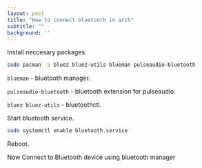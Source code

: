 ```yaml
---
layout: post
title: "How to connect bluetooth in arch"
subtitle: ""
background: ''
---
```


Install neccesary packages.

```sh
sudo pacman -S bluez bluez-utils blueman pulseaudio-bluetooth
```
```blueman``` - bluetooth manager.

```pulseaudio-bluetooth``` - bluetooth extension for pulseaudio.

```bluez bluez-utils``` - bluetoothctl.

Start bluetooth service.
```sh
sudo systemctl enable bluetooth.service
```

Reboot.

Now Connect to Bluetooth device using bluetooth manager